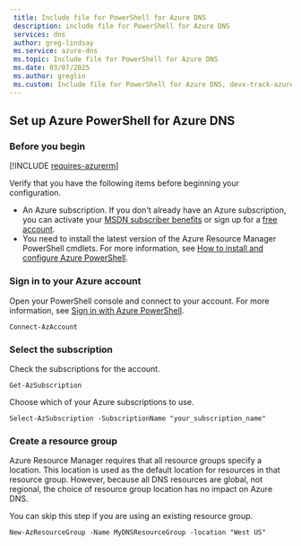 ```yaml
---
 title: Include file for PowerShell for Azure DNS
 description: include file for PowerShell for Azure DNS
 services: dns
 author: greg-lindsay
 ms.service: azure-dns
 ms.topic: Include file for PowerShell for Azure DNS
 ms.date: 03/07/2025
 ms.author: greglin
 ms.custom: Include file for PowerShell for Azure DNS, devx-track-azurepowershell
---
```


## Set up Azure PowerShell for Azure DNS

### Before you begin

[!INCLUDE [requires-azurerm](./requires-azurerm.md)]

Verify that you have the following items before beginning your configuration.

* An Azure subscription. If you don't already have an Azure subscription, you can activate your [MSDN subscriber benefits](https://azure.microsoft.com/pricing/member-offers/msdn-benefits-details/) or sign up for a [free account](https://azure.microsoft.com/pricing/free-trial/).
* You need to install the latest version of the Azure Resource Manager PowerShell cmdlets. For more information, see [How to install and configure Azure PowerShell](/powershell/azureps-cmdlets-docs).

### Sign in to your Azure account

Open your PowerShell console and connect to your account. For more information, see [Sign in with Azure PowerShell](/powershell/azure/authenticate-interactive?view=azps-13.2.0).

```azurepowershell-interactive
Connect-AzAccount
```

### Select the subscription
 
Check the subscriptions for the account.

```azurepowershell-interactive
Get-AzSubscription
```

Choose which of your Azure subscriptions to use.

```azurepowershell-interactive
Select-AzSubscription -SubscriptionName "your_subscription_name"
```

### Create a resource group

Azure Resource Manager requires that all resource groups specify a location. This location is used as the default location for resources in that resource group. However, because all DNS resources are global, not regional, the choice of resource group location has no impact on Azure DNS.

You can skip this step if you are using an existing resource group.

```azurepowershell-interactive
New-AzResourceGroup -Name MyDNSResourceGroup -location "West US"
```
